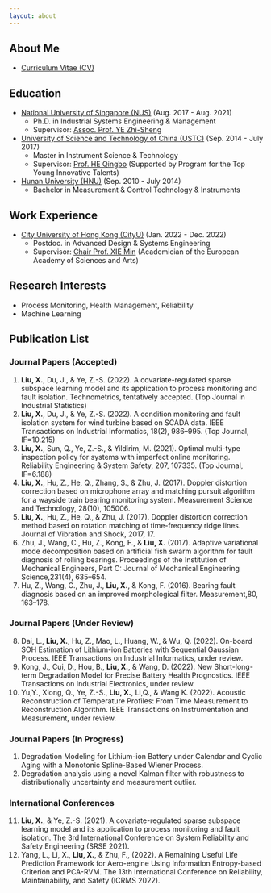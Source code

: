 ```yaml
---
layout: about 
---
```


<h2>About Me</h2>
<ul>
  <li> <a href="https://xingchenliu666.github.io/CV_LiuXingchen.pdf">Curriculum Vitae (CV)</a> </li>
</ul>
  
<h2>Education</h2>
<ul>
  <li> <a href="https://www.nus.edu.sg/">National University of Singapore (NUS)</a> (Aug. 2017 - Aug. 2021) 
   <ul>
      <li>Ph.D. in Industrial Systems Engineering & Management </li>
      <li>Supervisor: <a href="https://blog.nus.edu.sg/iseyezh">Assoc. Prof. YE Zhi-Sheng</a> </li>
   </ul>
 </li>
  
 <li> <a href="https://en.ustc.edu.cn/">University of Science and Technology of China (USTC)</a> (Sep. 2014 - July 2017) 
   <ul>
      <li>Master in Instrument Science & Technology </li>
      <li>Supervisor: <a href="http://me.sjtu.edu.cn/teacher_directory1/heqingbo.html">Prof. HE Qingbo</a> (Supported by Program for the Top Young Innovative Talents) </li>
   </ul>
 </li>
 
 <li> <a href="http://www-en.hnu.edu.cn/index.htm">Hunan University (HNU)</a> (Sep. 2010 - July 2014)
   <ul>
      <li>Bachelor in Measurement & Control Technology & Instruments </li>
   </ul>
 </li>
</ul>

<h2>Work Experience</h2>
<ul>
  <li> <a href="https://www.cityu.edu.hk/">City University of Hong Kong (CityU)</a> (Jan. 2022 - Dec. 2022)
   <ul>
      <li>Postdoc. in Advanced Design & Systems Engineering </li>
      <li>Supervisor: <a href="https://scholars.cityu.edu.hk/en/persons/min-xie(78688b24-0c92-4a93-b5ad-3db4d20d59eb).html">Chair Prof. XIE Min</a> (Academician of the European Academy of Sciences and Arts) </li>
   </ul>
 </li>
 </ul>


<h2>Research Interests</h2>
<ul>
   <li>Process Monitoring, Health Management, Reliability </li>
   <li>Machine Learning</li>
</ul>


<h2>Publication List</h2>
<h3>Journal Papers (Accepted)</h3>
<ol>
  <li><b>Liu, X.</b>, Du, J., & Ye, Z.-S. (2022). A covariate-regulated sparse subspace learning model and its application to process monitoring and fault isolation. Technometrics, tentatively accepted. (Top Journal in Industrial Statistics) </li>
  <li><b>Liu, X.</b>, Du, J., & Ye, Z.-S. (2022). A condition monitoring and fault isolation system for wind turbine based on SCADA data. IEEE Transactions on Industrial Informatics, 18(2), 986–995. (Top Journal, IF=10.215) </li>
  <li><b>Liu, X.</b>, Sun, Q., Ye, Z.-S., & Yildirim, M. (2021). Optimal multi-type inspection policy for systems with imperfect online monitoring. Reliability Engineering & System Safety, 207, 107335. (Top Journal, IF=6.188) </li>
  <li><b>Liu, X.</b>, Hu, Z., He, Q., Zhang, S., & Zhu, J. (2017). Doppler distortion correction based on microphone array and matching pursuit algorithm for a wayside train bearing monitoring system. Measurement Science and Technology, 28(10), 105006. </li>
  <li><b>Liu, X.</b>, Hu, Z., He, Q., & Zhu, J. (2017). Doppler distortion correction method based on rotation matching of time-frequency ridge lines. Journal of Vibration and Shock, 2017, 17. </li>
  <li>Zhu, J., Wang, C., Hu, Z., Kong, F., & <b>Liu, X.</b> (2017). Adaptive variational mode decomposition based on artificial fish swarm algorithm for fault diagnosis of rolling bearings. Proceedings of the Institution of Mechanical Engineers, Part C: Journal of Mechanical Engineering Science,231(4), 635–654. </li>
  <li>Hu, Z., Wang, C., Zhu, J., <b>Liu, X.</b>, & Kong, F. (2016). Bearing fault diagnosis based on an improved morphological filter. Measurement,80, 163–178. </li>
</ol>  

<h3>Journal Papers (Under Review)</h3>
<ol start="8">
  <li>Dai, L., <b>Liu, X.</b>, Hu, Z., Mao, L., Huang, W., & Wu, Q. (2022). On-board SOH Estimation of Lithium-ion Batteries with Sequential Gaussian Process. IEEE Transactions on Industrial Informatics, under review. </li>
  <li>Kong, J., Cui, D., Hou, B., <b>Liu, X.</b>, & Wang, D. (2022). New Short-long-term Degradation Model for Precise Battery Health Prognostics. IEEE Transactions on Industrial Electronics, under review. </li>
  <li>Yu,Y., Xiong, Q., Ye, Z.-S., <b>Liu, X.</b>, Li,Q., & Wang K. (2022). Acoustic Reconstruction of Temperature Profiles: From Time Measurement to Reconstruction Algorithm. IEEE Transactions on Instrumentation and Measurement, under review. </li>
</ol> 

<h3>Journal Papers (In Progress)</h3>
<ol>
  <li>Degradation Modeling for Lithium-ion Battery under Calendar and Cyclic Aging with a Monotonic Spline-Based Wiener Process. </li>
  <li>Degradation analysis using a novel Kalman filter with robustness to distributionally uncertainty and measurement outlier. </li>
</ol> 

<h3>International Conferences</h3>
<ol start="11">
  <li><b>Liu, X.</b>, & Ye, Z.-S. (2021). A covariate-regulated sparse subspace learning model and its application to process monitoring and fault isolation. The 3rd International Conference on System Reliability and Safety Engineering (SRSE 2021). </li>
  <li>Yang, L., Li, X., <b>Liu, X.</b>, & Zhu, F., (2022). A Remaining Useful Life Prediction Framework for Aero-engine Using Information Entropy-based Criterion and PCA-RVM. The 13th International Conference on Reliability, Maintainability, and Safety (ICRMS 2022). </li>
</ol> 

<br/>

<script type="text/javascript" src="//rf.revolvermaps.com/0/0/8.js?i=56o1a50xcs6&amp;m=0&amp;c=ff0000&amp;cr1=ffffff&amp;f=arial&amp;l=33" async="async"></script>
